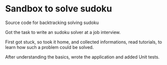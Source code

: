 # Sandbox to solve sudoku 

Source code for backtracking solving sudoku

Got the task to write an sudoku solver at a job interview.

First got stuck, so took it home, and collected informations, read tutorials, to learn how
such a problem could be solved.

After understanding the basics, wrote the application and added Unit tests.


